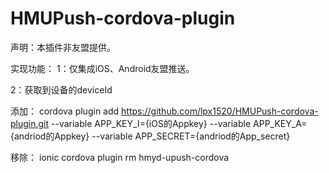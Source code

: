 # HMUPush-cordova-plugin


声明：本插件非友盟提供。

实现功能：
1：仅集成iOS、Android友盟推送。

2：获取到设备的deviceId


添加： 
cordova plugin add https://github.com/lpx1520/HMUPush-cordova-plugin.git --variable APP_KEY_I={iOS的Appkey} --variable APP_KEY_A={andriod的Appkey}  --variable APP_SECRET={andriod的App_secret}

移除：
ionic cordova plugin rm hmyd-upush-cordova
